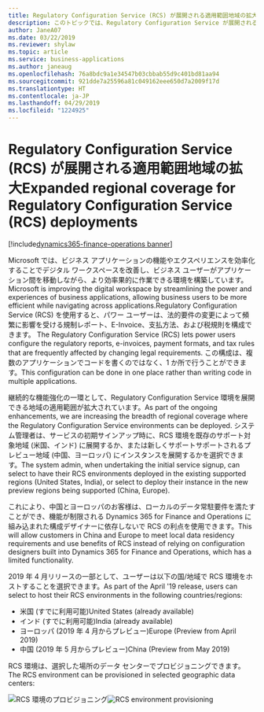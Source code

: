 ```yaml
---
title: Regulatory Configuration Service (RCS) が展開される適用範囲地域の拡大
description: このトピックでは、Regulatory Configuration Service が展開される地域の一覧を示します。
author: JaneA07
ms.date: 03/22/2019
ms.reviewer: shylaw
ms.topic: article
ms.service: business-applications
ms.author: janeaug
ms.openlocfilehash: 76a8bdc9a1e34547b03cbbab55d9c401bd81aa94
ms.sourcegitcommit: 921dde7a25596a81c049162eee650d7a2009f17d
ms.translationtype: HT
ms.contentlocale: ja-JP
ms.lasthandoff: 04/29/2019
ms.locfileid: "1224925"
---
```

# <a name="expanded-regional-coverage-for-regulatory-configuration-service-rcs-deployments"></a><span data-ttu-id="645f5-103">Regulatory Configuration Service (RCS) が展開される適用範囲地域の拡大</span><span class="sxs-lookup"><span data-stu-id="645f5-103">Expanded regional coverage for Regulatory Configuration Service (RCS) deployments</span></span>
[!include[dynamics365-finance-operations banner](../includes/dynamics365-finance-operations.md)]


<span data-ttu-id="645f5-104">Microsoft では、ビジネス アプリケーションの機能やエクスペリエンスを効率化することでデジタル ワークスペースを改善し、ビジネス ユーザーがアプリケーション間を移動しながら、より効率果的に作業できる環境を構築しています。</span><span class="sxs-lookup"><span data-stu-id="645f5-104">Microsoft is improving the digital workspace by streamlining the power and experiences of business applications, allowing business users to be more efficient while navigating across applications.</span></span><span data-ttu-id="645f5-105">Regulatory Configuration Service (RCS) を使用すると、パワー ユーザーは、法的要件の変更によって頻繁に影響を受ける規制レポート、E-Invoice、支払方法、および税規則を構成できます。</span><span class="sxs-lookup"><span data-stu-id="645f5-105"> The Regulatory Configuration Service (RCS) lets power users configure the regulatory reports, e-invoices, payment formats, and tax rules that are frequently affected by changing legal requirements.</span></span> <span data-ttu-id="645f5-106">この構成は、複数のアプリケーションでコードを書くのではなく、1 か所で行うことができます。</span><span class="sxs-lookup"><span data-stu-id="645f5-106">This configuration can be done in one place rather than writing code in multiple applications.</span></span>  

<span data-ttu-id="645f5-107">継続的な機能強化の一環として、Regulatory Configuration Service 環境を展開できる地域の適用範囲が拡大されています。</span><span class="sxs-lookup"><span data-stu-id="645f5-107">As part of the ongoing enhancements, we are increasing the breadth of regional coverage where the Regulatory Configuration Service environments can be deployed.</span></span> <span data-ttu-id="645f5-108">システム管理者は、サービスの初期サインアップ時に、RCS 環境を既存のサポート対象地域 (米国、インド) に展開するか、または新しくサポートサポートされるプレビュー地域 (中国、ヨーロッパ) にインスタンスを展開するかを選択できます。</span><span class="sxs-lookup"><span data-stu-id="645f5-108">The system admin, when undertaking the initial service signup, can select to have their RCS environments deployed in the existing supported regions (United States, India), or select to deploy their instance in the new preview regions being supported (China, Europe).</span></span>  
 
<span data-ttu-id="645f5-109">これにより、中国とヨーロッパのお客様は、ローカルのデータ常駐要件を満たすことができ、機能が制限される Dynamics 365 for Finance and Operations に組み込まれた構成デザイナーに依存しないで RCS の利点を使用できます。</span><span class="sxs-lookup"><span data-stu-id="645f5-109">This will allow customers in China and Europe to meet local data residency requirements and use benefits of RCS instead of relying on configuration designers built into Dynamics 365 for Finance and Operations, which has a limited functionality.</span></span> 

<span data-ttu-id="645f5-110">2019 年 4 月リリースの一部として、ユーザーは以下の国/地域で RCS 環境をホストすることを選択できます。</span><span class="sxs-lookup"><span data-stu-id="645f5-110">As part of the April '19 release, users can select to host their RCS environments in the following countries/regions:</span></span> 

-   <span data-ttu-id="645f5-111">米国 (すでに利用可能)</span><span class="sxs-lookup"><span data-stu-id="645f5-111">United States (already available)</span></span>
-   <span data-ttu-id="645f5-112">インド (すでに利用可能)</span><span class="sxs-lookup"><span data-stu-id="645f5-112">India (already available)</span></span>
-   <span data-ttu-id="645f5-113">ヨーロッパ (2019 年 4 月からプレビュー)</span><span class="sxs-lookup"><span data-stu-id="645f5-113">Europe (Preview from April 2019)</span></span>
-   <span data-ttu-id="645f5-114">中国 (2019 年 5 月からプレビュー)</span><span class="sxs-lookup"><span data-stu-id="645f5-114">China (Preview from May 2019)</span></span>

<span data-ttu-id="645f5-115">RCS 環境は、選択した場所のデータ センターでプロビジョニングできます。</span><span class="sxs-lookup"><span data-stu-id="645f5-115">The RCS environment can be provisioned in selected geographic data centers:</span></span>

<span data-ttu-id="645f5-116">![RCS 環境のプロビジョニング](media/rcs-environment-provisioning-form-dec18.JPG "RCS 環境のプロビジョニング")</span><span class="sxs-lookup"><span data-stu-id="645f5-116">![RCS environment provisioning](media/rcs-environment-provisioning-form-dec18.JPG "RCS environment provisioning")</span></span>

